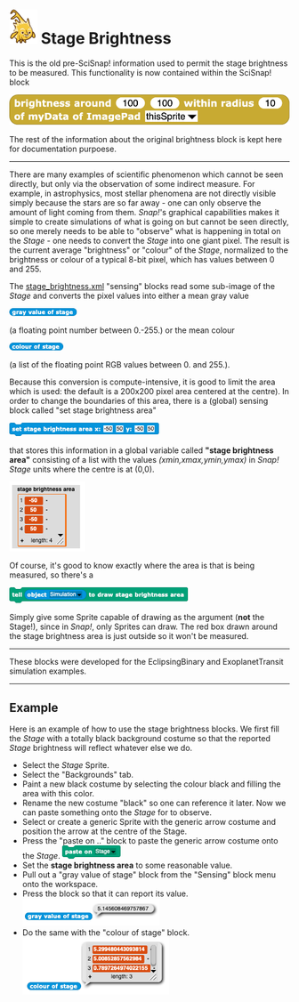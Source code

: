 # <img alt="scientific-snap-icon" src="../images/einstein_snap.png" width="50"/> Stage Brightness

This is the old pre-SciSnap! information used to permit the stage brightness to be measured.  This functionality is now contained within the SciSnap! block

![SciSnap! block for measuring the stage brightness](../images/brightness.png)

The rest of the information about the original brightness block is kept here for documentation purpoese.

---

There are many examples of scientific phenomenon which cannot be seen directly, but only via the observation of some indirect measure.  For example, in astrophysics, most stellar phenomena are not directly visible simply because the stars are so far away - one can only observe the amount of light coming from them. *Snap!*'s graphical capabilities makes it simple to create simulations of what is going on but cannot be seen directly, so one merely needs to be able to "observe" what is happening in total on the *Stage* - one needs to convert the *Stage* into one giant pixel.  The result is the current average "brightness" or "colour" of the *Stage*, normalized to the brightness or colour of a typical 8-bit pixel, which has values between 0 and 255.

The [stage\_brightness.xml](./stage_brightness.xml) "sensing" blocks read some sub-image of the *Stage* and converts the pixel values into either a mean gray value

![gray value of stage](./images/gray_value_of_stage.png)

(a floating point number between 0.-255.) or the mean colour

![colour of stage](./images/colour_of_stage.png)

(a list of the floating point RGB values between 0. and 255.).

Because this conversion is compute-intensive, it is good to limit the area which is used: the default is a 200x200 pixel area centered at the centre).  In order to change the boundaries of this area, there is a (global) sensing block called "set stage brightness area"

![set stage brightness area](./images/set_stage_brightness_area.png)

that stores this information in a global variable called **"stage brightness area"** consisting of a list with the values *(xmin,xmax,ymin,ymax)* in *Snap!* *Stage* units where the centre is at (0,0).

![stage brightness area](./images/stage_brightness_area.png)

Of course, it's good to know exactly where the area is that is being measured, so there's a

![tell sprite to draw brightness area](./images/tell_sprite_to_draw_brightness_area.png)

Simply give some Sprite capable of drawing as the argument (**not** the Stage!), since in *Snap!*, only Sprites can draw.  The red box drawn around the stage brightness area is just outside so it won't be measured.

---

These blocks were developed for the EclipsingBinary and ExoplanetTransit simulation examples.

---

## Example

Here is an example of how to use the stage brightness blocks.  We first fill the *Stage* with a totally black background costume so that the reported *Stage* brightness will reflect whatever else we do.
* Select the *Stage* Sprite.
* Select the "Backgrounds" tab.
* Paint a new black costume by selecting the colour black and filling the area with this color.
* Rename the new costume "black" so one can reference it later.
Now we can paste something onto the *Stage* for to observe.
* Select or create a generic Sprite with the generic arrow costume and position the arrow at the centre of the Stage.
* Press the "paste on .." block to paste the generic arrow costume onto the *Stage*. ![paste on stage](./images/paste_on_Stage.png)
* Set the **stage brightness area** to some reasonable value.
* Pull out a "gray value of stage" block from the "Sensing" block menu onto the workspace.
* Press the block so that it can report its value. ![gray value report](./images/gray_report.png)
* Do the same with the "colour of stage" block. ![colour report](./images/colour_report.png)

